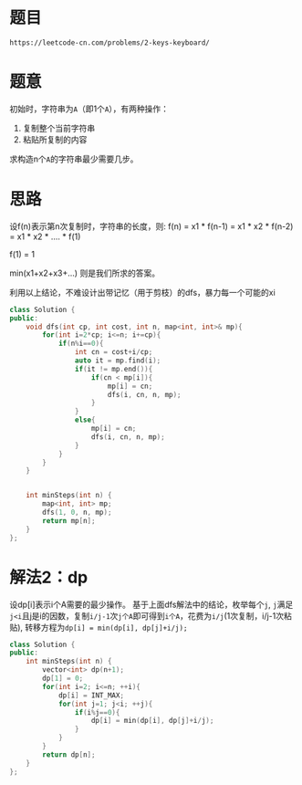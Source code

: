 # 题目
`https://leetcode-cn.com/problems/2-keys-keyboard/`

# 题意
初始时，字符串为`A`（即1个`A`），有两种操作：
1. 复制整个当前字符串
2. 粘贴所复制的内容

求构造n个`A`的字符串最少需要几步。  


# 思路
设f(n)表示第n次复制时，字符串的长度，则:
f(n) = x1 * f(n-1)
     = x1 * x2 * f(n-2)
     = x1 * x2 * .... * f(1)

f(1) = 1

min(x1+x2+x3+...) 则是我们所求的答案。

利用以上结论，不难设计出带记忆（用于剪枝）的dfs，暴力每一个可能的xi



```cpp
class Solution {
public:
    void dfs(int cp, int cost, int n, map<int, int>& mp){
        for(int i=2*cp; i<=n; i+=cp){
            if(n%i==0){
                int cn = cost+i/cp;
                auto it = mp.find(i);
                if(it != mp.end()){ 
                    if(cn < mp[i]){
                        mp[i] = cn;
                        dfs(i, cn, n, mp);
                    }
                }
                else{
                    mp[i] = cn;
                    dfs(i, cn, n, mp);
                }
            }
        }
    }


    int minSteps(int n) {
        map<int, int> mp;
        dfs(1, 0, n, mp);
        return mp[n];
    }
};
```


# 解法2：dp
设dp[i]表示i个A需要的最少操作。
基于上面dfs解法中的结论，枚举每个`j`, `j`满足`j<i`且j是i的因数，复制`i/j-1`次`j个A`即可得到`i个A`，花费为`i/j`(1次复制，i/j-1次粘贴), 转移方程为`dp[i] = min(dp[i], dp[j]+i/j);`


```cpp
class Solution {
public:
    int minSteps(int n) {
        vector<int> dp(n+1);
        dp[1] = 0;
        for(int i=2; i<=n; ++i){
            dp[i] = INT_MAX;
            for(int j=1; j<i; ++j){
                if(i%j==0){
                    dp[i] = min(dp[i], dp[j]+i/j);
                }
            }
        }
        return dp[n];
    }
};
```